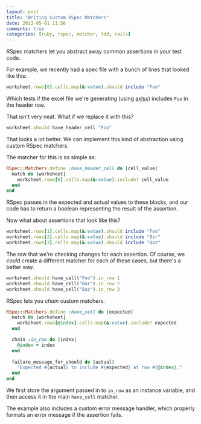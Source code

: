 ```yaml
---
layout: post
title: "Writing Custom RSpec Matchers"
date: 2013-05-01 11:56
comments: true
categories: [ruby, rspec, matcher, tdd, rails]
---
```


RSpec matchers let you abstract away common assertions in your test code.

For example, we recently had a spec file with a bunch of lines that looked like this:

```ruby
worksheet.rows[0].cells.map(&:value).should include "Foo"
```

Which tests if the excel file we're generating (using [axlsx](https://github.com/randym/axlsx)) includes `Foo` in the header row.  

That isn't very neat. What if we replace it with this?

```ruby
worksheet.should have_header_cell "Foo"
```

That looks a lot better. We can implement this kind of abstraction using custom RSpec matchers.

The matcher for this is as simple as:

```ruby
RSpec::Matchers.define :have_header_cell do |cell_value|
  match do |worksheet|
    worksheet.rows[0].cells.map(&:value).include? cell_value
  end
end
```
RSpec passes in the expected and actual values to these blocks, and our code has to return a boolean representing the result of the assertion.

Now what about assertions that look like this?

```ruby
worksheet.rows[1].cells.map(&:value).should include "Foo"
worksheet.rows[2].cells.map(&:value).should include "Bar"
worksheet.rows[3].cells.map(&:value).should include "Baz"
```

The row that we're checking changes for each assertion. Of course, we *could* create a different matcher for each of these cases, but there's a better way.

```ruby
worksheet.should have_cell("Foo").in_row 1
worksheet.should have_cell("Bar").in_row 2
worksheet.should have_cell("Baz").in_row 3
```

RSpec lets you *chain* custom matchers.

```ruby
RSpec::Matchers.define :have_cell do |expected|
  match do |worksheet|
    worksheet.rows[@index].cells.map(&:value).include? expected
  end

  chain :in_row do |index|
    @index = index
  end
  
  failure_message_for_should do |actual|
    "Expected #{actual} to include #{expected} at row #{@index}."
  end
end
```

We first store the argument passed in to `in_row` as an instance variable, and then access it in the main `have_cell` matcher.  


The example also includes a custom error message handler, which properly formats an error message if the assertion fails.


